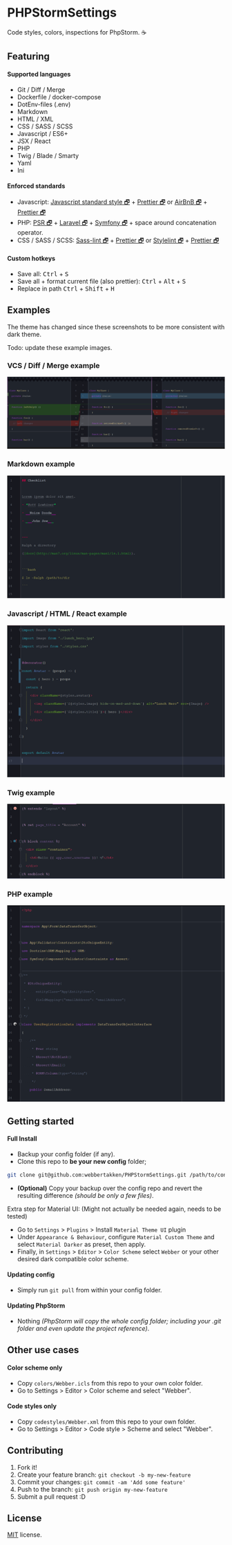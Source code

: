 # PHPStormSettings
Code styles, colors, inspections for PhpStorm. ☕

## Featuring
#### Supported languages

- Git / Diff / Merge
- Dockerfile / docker-compose
- DotEnv-files (.env)
- Markdown
- HTML / XML
- CSS / SASS / SCSS
- Javascript / ES6+
- JSX / React
- PHP
- Twig / Blade / Smarty
- Yaml
- Ini

#### Enforced standards

- Javascript:
[Javascript standard style 🗗](https://standardjs.com/) + [Prettier 🗗](https://github.com/prettier/prettier) or
[AirBnB 🗗](https://github.com/airbnb/javascript) + [Prettier 🗗](https://github.com/prettier/prettier)
- PHP:
[PSR 🗗](https://www.php-fig.org/psr/) + 
[Laravel 🗗](https://laravel.com/docs/master/contributions#coding-style) +
[Symfony 🗗](https://symfony.com/doc/current/contributing/code/standards.html) +
space around concatenation operator.
- CSS / SASS / SCSS: 
[Sass-lint 🗗](https://www.npmjs.com/package/sass-lint) + [Prettier 🗗](https://github.com/prettier/prettier) or
[Stylelint 🗗](https://github.com/stylelint/stylelint) + [Prettier 🗗](https://github.com/prettier/prettier)

#### Custom hotkeys

- Save all: <kbd>Ctrl</kbd> + <kbd>S</kbd>
- Save all + format current file (also prettier): <kbd>Ctrl</kbd> + <kbd>Alt</kbd> + <kbd>S</kbd>
- Replace in path <kbd>Ctrl</kbd> + <kbd>Shift</kbd> + <kbd>H</kbd>

## Examples

The theme has changed since these screenshots to be more consistent with dark theme.

Todo: update these example images.

### VCS / Diff / Merge example

<img src="./docs/images/styles_diff.png" />

### Markdown example

<img src="./docs/images/styles_markdown.png" />

### Javascript / HTML / React example

<img src="./docs/images/styles_react.png" />

### Twig example

<img src="./docs/images/styles_twig.png" />

### PHP example

<img src="./docs/images/styles_php.png" />

## Getting started

#### Full Install

- Backup your config folder (if any).
- Clone this repo to __be your new config__ folder;
```bash
git clone git@github.com:webbertakken/PHPStormSettings.git /path/to/config
```
- **(Optional)** Copy your backup over the config repo and revert the
resulting difference _(should be only a few files)_.

Extra step for Material UI: (Might not actually be needed again, needs to be tested)
- Go to `Settings` > `Plugins` > Install `Material Theme UI` plugin
- Under `Appearance & Behaviour`, configure `Material Custom Theme` and select `Material Darker` as preset, then apply.
- Finally, in `Settings` > `Editor` > `Color Scheme` select `Webber` or your other desired dark compatible color scheme.

#### Updating config

- Simply run `git pull` from within your config folder.

#### Updating PhpStorm

- Nothing
_(PhpStorm will copy the whole config folder; including your .git folder and even update the project reference)_.

## Other use cases

#### Color scheme only

- Copy `colors/Webber.icls` from this repo to your own color folder.
- Go to Settings > Editor > Color scheme and select "Webber".

#### Code styles only

- Copy `codestyles/Webber.xml` from this repo to your own folder.
- Go to Settings > Editor > Code style > Scheme and select "Webber".

## Contributing
1. Fork it!
2. Create your feature branch: `git checkout -b my-new-feature`
3. Commit your changes: `git commit -am 'Add some feature'`
4. Push to the branch: `git push origin my-new-feature`
5. Submit a pull request :D

## License
[MIT](./LICENSE) license.
